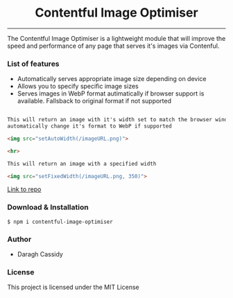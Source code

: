 <h1 align="center"> Contentful Image Optimiser </h1>

<hr/>

<p>The Contentful Image Optimiser is a lightweight module that will improve the speed and performance of any page that serves it's images via Contenful.</p>

<h3> List of features </h3>

<ul>
  <li>Automatically serves appropriate image size depending on device</li>
  <li>Allows you to specify specific image sizes</li>
  <li>Serves images in WebP format autimatically if browser support is available. Fallsback to original format if not supported</li>
</ul>



```html

This will return an image with it's width set to match the browser window width. It will also
automatically change it's format to WebP if supported

<img src="setAutoWidth(/imageURL.png)">

<hr>

This will return an image with a specified width

<img src="setFixedWidth(/imageURL.png, 350)">

```

<a href="https://github.com/suiteD1989/contentful-image-optimiser"> Link to repo </a>

<h3> Download & Installation </h3>

```shell
$ npm i contentful-image-optimiser
```
<h3>Author</h3>
<ul>
  <li>Daragh Cassidy</li>
</ul>

<h3>License</h3>

This project is licensed under the MIT License